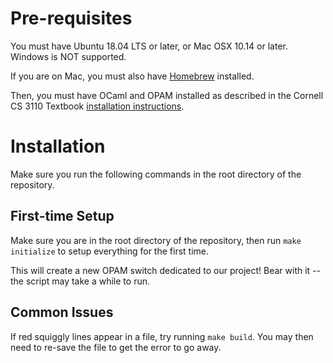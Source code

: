 # Pre-requisites

You must have Ubuntu 18.04 LTS or later, or Mac OSX 10.14 or later. Windows is NOT supported.

If you are on Mac, you must also have [Homebrew](https://brew.sh/) installed.

Then, you must have OCaml and OPAM installed as described in the Cornell CS 3110 Textbook [installation instructions](https://cs3110.github.io/textbook/chapters/preface/install.html#).

# Installation

Make sure you run the following commands in the root directory of the repository.

## First-time Setup

Make sure you are in the root directory of the repository, then run `make initialize` to setup everything for the first time.

This will create a new OPAM switch dedicated to our project! Bear with it -- the script may take a while to run.

## Common Issues

If red squiggly lines appear in a file, try running `make build`. You may then need to re-save the file to get the error to go away.

